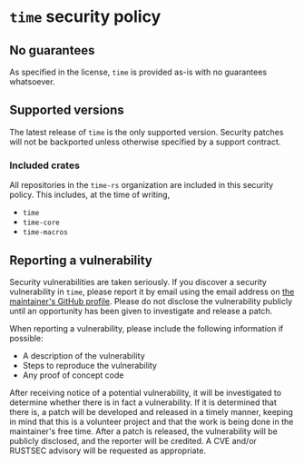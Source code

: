 # `time` security policy

## No guarantees

As specified in the license, `time` is provided as-is with no guarantees whatsoever.

## Supported versions

The latest release of `time` is the only supported version. Security patches will not be backported
unless otherwise specified by a support contract.

### Included crates

All repositories in the `time-rs` organization are included in this security policy. This includes,
at the time of writing,

- `time`
- `time-core`
- `time-macros`

## Reporting a vulnerability

Security vulnerabilities are taken seriously. If you discover a security vulnerability in `time`,
please report it by email using the email address on [the maintainer's GitHub profile][gh-profile].
Please do not disclose the vulnerability publicly until an opportunity has been given to investigate
and release a patch.

[gh-profile]: https://github.com/jhpratt

When reporting a vulnerability, please include the following information if possible:

- A description of the vulnerability
- Steps to reproduce the vulnerability
- Any proof of concept code

After receiving notice of a potential vulnerability, it will be investigated to determine whether
there is in fact a vulnerability. If it is determined that there is, a patch will be developed and
released in a timely manner, keeping in mind that this is a volunteer project and that the work is
being done in the maintainer's free time. After a patch is released, the vulnerability will be
publicly disclosed, and the reporter will be credited. A CVE and/or RUSTSEC advisory will be
requested as appropriate.
